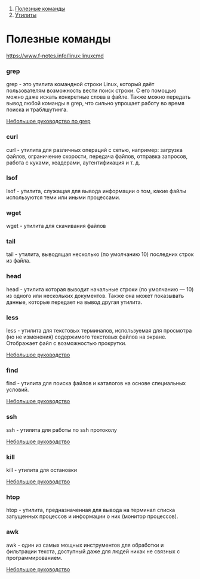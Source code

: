 1. [Полезные команды](#commands)
2. [Утилиты](#commands_other)





# Полезные команды <a name="comands"></a>

https://www.f-notes.info/linux:linuxcmd

<a name="commands-other"></a>

### grep
grep - это утилита командной строки Linux, который даёт пользователям возможность вести поиск строки. С его помощью можно даже искать конкретные слова в файле. Также можно передать вывод любой команды в grep, что сильно упрощает работу во время поиска и траблшутинга.

[Небольшое руководство по grep](https://wiki.merionet.ru/servernye-resheniya/39/rukovodstvo-po-komande-grep-v-linux/)
### curl
curl - утилита для различных операций с сетью, например: загрузка файлов, ограничение скорости, передача файлов, отправка запросов, работа с куками, хеадерами, аутентификация и т. д.
### lsof
lsof - утилита, служащая для вывода информации о том, какие файлы используются теми или иными процессами.
### wget
wget - утилита для скачивания файлов
### tail
tail - утилита, выводящая несколько (по умолчанию 10) последних строк из файла.
### head
head - утилита которая выводит начальные строки (по умолчанию — 10)  из одного или нескольких документов. Также она может показывать данные, которые передает на вывод другая утилита.
### less
less -  утилита для текстовых терминалов, используемая для просмотра (но не изменения) содержимого текстовых файлов на экране. Отображает файл с возможностью прокрутки.

[Небольшое руководство](https://losst.ru/komanda-less-v-linux)
### find
find - утилита для поиска файлов и каталогов на основе специальных условий.

[Небольшое руководство](https://losst.ru/komanda-find-v-linux)
### ssh
ssh - утилита для работы по ssh протоколу

[Небольшое руководство](https://losst.ru/kak-polzovatsya-ssh)
### kill
kill - утилита для остановки 

[Небольшое руководство](http://rus-linux.net/MyLDP/consol/kill.html)
### htop
htop - утилита, предназначенная для вывода на терминал списка запущенных процессов и информации о них (монитор процессов).


### awk
awk - один из самых мощных инструментов для обработки и фильтрации текста, доступный даже для людей никак не связных с программированием.

[Небольшое руководство](https://losst.ru/ispolzovanie-awk-v-linux)


